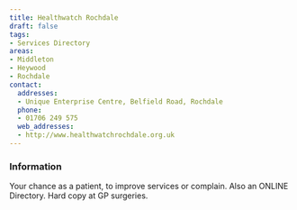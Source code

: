 ```yaml
---
title: Healthwatch Rochdale
draft: false
tags:
- Services Directory
areas:
- Middleton
- Heywood
- Rochdale
contact:
  addresses:
  - Unique Enterprise Centre, Belfield Road, Rochdale
  phone:
  - 01706 249 575
  web_addresses:
  - http://www.healthwatchrochdale.org.uk
---
```


### Information
Your chance as a patient, to improve services or complain. Also an ONLINE Directory. Hard copy at GP surgeries.

